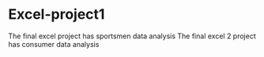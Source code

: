 # Excel-project1
The final excel project has sportsmen data analysis
The final excel 2 project has consumer data analysis

